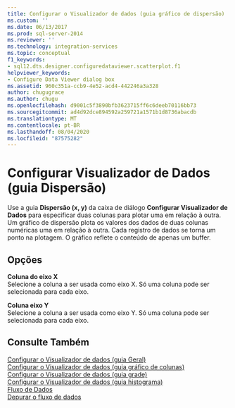 ```yaml
---
title: Configurar o Visualizador de dados (guia gráfico de dispersão) | Microsoft Docs
ms.custom: ''
ms.date: 06/13/2017
ms.prod: sql-server-2014
ms.reviewer: ''
ms.technology: integration-services
ms.topic: conceptual
f1_keywords:
- sql12.dts.designer.configuredataviewer.scatterplot.f1
helpviewer_keywords:
- Configure Data Viewer dialog box
ms.assetid: 960c351a-ccb9-4e52-acd4-442246a3a328
author: chugugrace
ms.author: chugu
ms.openlocfilehash: d9001c5f3890bfb3623715ff6c6deeb70116bb73
ms.sourcegitcommit: ad4d92dce894592a259721a1571b1d8736abacdb
ms.translationtype: MT
ms.contentlocale: pt-BR
ms.lasthandoff: 08/04/2020
ms.locfileid: "87575282"
---
```

# <a name="configure-data-viewer-scatter-plot-tab"></a>Configurar Visualizador de Dados (guia Dispersão)
  Use a guia **Dispersão (x, y)** da caixa de diálogo **Configurar Visualizador de Dados** para especificar duas colunas para plotar uma em relação à outra. Um gráfico de dispersão plota os valores dos dados de duas colunas numéricas uma em relação à outra. Cada registro de dados se torna um ponto na plotagem. O gráfico reflete o conteúdo de apenas um buffer.  
  
## <a name="options"></a>Opções  
 **Coluna do eixo X**  
 Selecione a coluna a ser usada como eixo X. Só uma coluna pode ser selecionada para cada eixo.  
  
 **Coluna eixo Y**  
 Selecione a coluna a ser usada como eixo Y. Só uma coluna pode ser selecionada para cada eixo.  
  
## <a name="see-also"></a>Consulte Também  
 [Configurar o Visualizador de dados &#40;guia Geral&#41;](../../2014/integration-services/configure-data-viewer-general-tab.md)   
 [Configurar o Visualizador de dados &#40;guia gráfico de colunas&#41;](../../2014/integration-services/configure-data-viewer-column-chart-tab.md)   
 [Configurar o Visualizador de dados &#40;guia grade&#41;](../../2014/integration-services/configure-data-viewer-grid-tab.md)   
 [Configurar o Visualizador de dados &#40;guia histograma&#41;](../../2014/integration-services/configure-data-viewer-histogram-tab.md)   
 [Fluxo de Dados](data-flow/data-flow.md)   
 [Depurar o fluxo de dados](troubleshooting/debugging-data-flow.md)  
  
  
